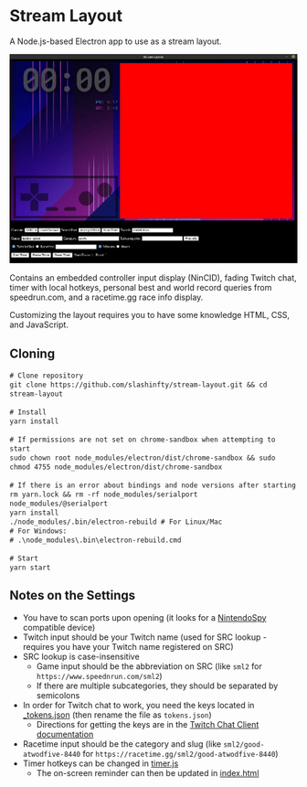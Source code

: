 # Stream Layout
A Node.js-based Electron app to use as a stream layout.

![example](assets/example.jpeg)

Contains an embedded controller input display (NinCID), fading Twitch chat, timer with local hotkeys, personal best and world record queries from speedrun.com, and a racetime.gg race info display.

Customizing the layout requires you to have some knowledge HTML, CSS, and JavaScript.

## Cloning

```
# Clone repository
git clone https://github.com/slashinfty/stream-layout.git && cd stream-layout

# Install
yarn install

# If permissions are not set on chrome-sandbox when attempting to start
sudo chown root node_modules/electron/dist/chrome-sandbox && sudo chmod 4755 node_modules/electron/dist/chrome-sandbox

# If there is an error about bindings and node versions after starting
rm yarn.lock && rm -rf node_modules/serialport node_modules/@serialport
yarn install
./node_modules/.bin/electron-rebuild # For Linux/Mac
# For Windows:
# .\node_modules\.bin\electron-rebuild.cmd 

# Start
yarn start
```

## Notes on the Settings

* You have to scan ports upon opening (it looks for a [NintendoSpy](https://github.com/jaburns/NintendoSpy) compatible device)
* Twitch input should be your Twitch name (used for SRC lookup - requires you have your Twitch name registered on SRC)
* SRC lookup is case-insensitive
    * Game input should be the abbreviation on SRC (like `sml2` for `https://www.speednrun.com/sml2`)
    * If there are multiple subcategories, they should be separated by semicolons
* In order for Twitch chat to work, you need the keys located in [_tokens.json](https://github.com/slashinfty/stream-layout/blob/main/public/_tokens.json) (then rename the file as `tokens.json`)
    * Directions for getting the keys are in the [Twitch Chat Client documentation](https://d-fischer.github.io/twitch-chat-client/docs/examples/basic-bot.html)
* Racetime input should be the category and slug (like `sml2/good-atwodfive-8440` for `https://racetime.gg/sml2/good-atwodfive-8440`)
* Timer hotkeys can be changed in [timer.js](https://github.com/slashinfty/stream-layout/blob/main/public/timer.js#L7-L23)
    * The on-screen reminder can then be updated in [index.html](https://github.com/slashinfty/stream-layout/blob/main/public/index.html#L67)